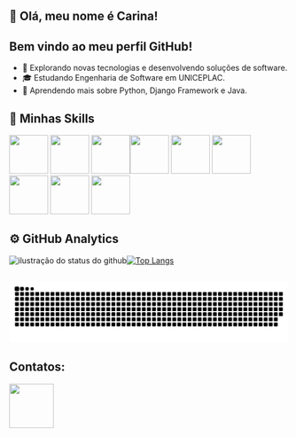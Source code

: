  ## 💚 Olá, meu nome é Carina!
 ## Bem vindo ao meu perfil GitHub!

- 🤔 Explorando novas tecnologias e desenvolvendo soluções de software.
- 🎓 Estudando Engenharia de Software em UNICEPLAC.
- 🌱 Aprendendo mais sobre Python, Django Framework e Java.

## 🚀 Minhas Skills

<img src="https://cdn.jsdelivr.net/gh/devicons/devicon@latest/icons/python/python-original.svg" width="70" height="70"/> <img src="https://cdn.jsdelivr.net/gh/devicons/devicon@latest/icons/java/java-original.svg" width="70" height="70"/> <img src="https://cdn.jsdelivr.net/gh/devicons/devicon@latest/icons/javascript/javascript-original.svg" width="70" height="70"/><img src="https://cdn.jsdelivr.net/gh/devicons/devicon@latest/icons/html5/html5-original.svg" width="70" height="70"/> <img src="https://cdn.jsdelivr.net/gh/devicons/devicon@latest/icons/css3/css3-original.svg" width="70" height="70"/> <img src="https://cdn.jsdelivr.net/gh/devicons/devicon@latest/icons/postgresql/postgresql-original.svg" width="70" height="70"/> <img src="https://cdn.jsdelivr.net/gh/devicons/devicon@latest/icons/django/django-plain.svg" width="70" height="70"/> <img src="https://cdn.jsdelivr.net/gh/devicons/devicon@latest/icons/c/c-original.svg" width="70" height="70"/> <img src="https://cdn.jsdelivr.net/gh/devicons/devicon@latest/icons/git/git-original.svg" width="70" height="70"/>

## ⚙️ GitHub Analytics

<img align='left' src="https://github-readme-stats.vercel.app/api?username=carina-oliveira1&show_icons=true&title_color=a5e4c2&text_color=ffffff&icon_color=a5e4c2&bg_color=000000&cache_seconds=2300" alt="ilustração do status do github">
      
[![Top Langs](https://github-readme-stats.vercel.app/api/top-langs/?username=carina-oliveira1&title_color=a5e4c2&text_color=ffffff&bg_color=000000&)](https://github.com/carina-oliveira1/github-readme-stats)

##
<picture>
  <source media="(prefers-color-scheme: dark)" srcset="https://raw.githubusercontent.com/platane/platane/output/github-contribution-grid-snake-dark.svg">
  <source media="(prefers-color-scheme: light)" srcset="https://raw.githubusercontent.com/platane/platane/output/github-contribution-grid-snake.svg">
  <img alt="github contribution grid snake animation" src="https://raw.githubusercontent.com/platane/platane/output/github-contribution-grid-snake.svg">
</picture>

## Contatos:
<div>
<a href="https://www.linkedin.com/in/carina-oliveira-be" target="_blank"> <img align="center" src="https://cdn.jsdelivr.net/gh/devicons/devicon@latest/icons/linkedin/linkedin-original.svg" width="80" height="80"/></a>   
</div>
